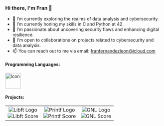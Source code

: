 ### Hi there, I'm Fran 👋

- 🔭 I’m currently exploring the realms of data analysis and cybersecurity.
- 🌱 I’m currently honing my skills in C and Python at 42.
- 👀 I’m passionate about uncovering security flaws and enhancing digital resilience.
- 💼 I'm open to collaborations on projects related to cybersecurity and data analysis.
- 📫 You can reach out to me via email: [franfernandezleon@icloud.com](mailto:franfernandezleon@icloud.com)

#### Programming Languages:

<img src="https://glot.io/static/img/c.svg?etag=ZaoLBh_p" alt="Icon" width="50">



#### Projects:

<table style="margin: auto;">
    <tr>
        <td style="text-align: center;">
            <img src="https://raw.githubusercontent.com/ayogun/42-project-badges/main/badges/libftm.png" alt="Libft Logo">
            <br>
            <img src="https://img.shields.io/badge/Score-125%2F100-brightgreen" alt="Libft Score">
        </td>

<td style="text-align: center;">
            <img src="https://raw.githubusercontent.com/francfer-art/Badges/main/badges/ft_printfe.png?token=GHSAT0AAAAAACI7BVOKTSMRX3JJCLO5OHVAZOI5NSQ" alt="Printf Logo">
            <br>
            <img src="https://img.shields.io/badge/Score-100%2F100-brightgreen" alt="Printf Score">
        </td>

<td style="text-align: center;">
            <img src="https://raw.githubusercontent.com/francfer-art/Badges/main/badges/get_next_linem.png?token=GHSAT0AAAAAACI7BVOK6AAOOBVY5XBTJPOYZOI5OYQ" alt="GNL Logo">
            <br>
            <img src="https://img.shields.io/badge/Score-125%2F100-brightgreen" alt="GNL Score">
        </td>
    </tr>
</table>










